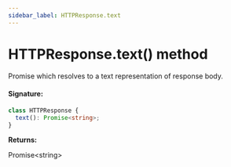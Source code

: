 ```yaml
---
sidebar_label: HTTPResponse.text
---
```


# HTTPResponse.text() method

Promise which resolves to a text representation of response body.

#### Signature:

```typescript
class HTTPResponse {
  text(): Promise<string>;
}
```

**Returns:**

Promise&lt;string&gt;
